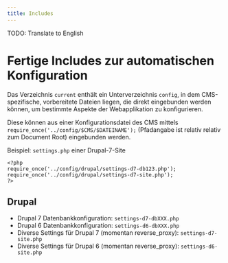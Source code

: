 ```yaml
---
title: Includes
---
```


TODO: Translate to English

# Fertige Includes zur automatischen Konfiguration

Das Verzeichnis `current` enthält ein Unterverzeichnis `config`, in dem CMS-spezifische, vorbereitete Dateien liegen, die direkt eingebunden werden können, um bestimmte Aspekte der Webapplikation zu konfigurieren.

Diese können aus einer Konfigurationsdatei des CMS mittels `require_once('../config/$CMS/$DATEINAME');` (Pfadangabe ist relativ relativ zum Document Root) eingebunden werden.

Beispiel: `settings.php` einer Drupal-7-Site

    <?php
    require_once('../config/drupal/settings-d7-db123.php');
    require_once('../config/drupal/settings-d7-site.php');
    ?>

## Drupal

* Drupal 7 Datenbankkonfiguration: `settings-d7-dbXXX.php`
* Drupal 6 Datenbankkonfiguration: `settings-d6-dbXXX.php`
* Diverse Settings für Drupal 7 (momentan reverse_proxy): `settings-d7-site.php`
* Diverse Settings für Drupal 6 (momentan reverse_proxy): `settings-d6-site.php`
